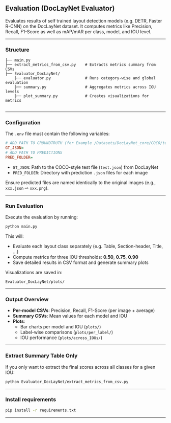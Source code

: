 
## Evaluation (DocLayNet Evaluator)

Evaluates results of self trained layout detection models (e.g. DETR, Faster R-CNN) on the DocLayNet dataset. It computes metrics like Precision, Recall, F1-Score as well as mAP/mAR per class, model, and IOU level.

---

### Structure

```
├── main.py
├── extract_metrics_from_csv.py    # Extracts metrics summary from CSVs
├── Evaluator_DocLayNet/
    ├── evaluator.py               # Runs category-wise and global evaluation
    ├── summary.py                 # Aggregates metrics across IOU levels
    ├── plot_summary.py            # Creates visualizations for metrics


```

---

### Configuration

The `.env` file must contain the following variables:

```ini
# ADD PATH TO GROUNDTRUTH (for Example /Datasets/DocLayNet_core/COCO/test.json")
GT_JSON= 
# ADD PATH TO PREDICTIONS
PRED_FOLDER= 
```

- `GT_JSON`: Path to the COCO-style test file (`test.json`) from DocLayNet  
- `PRED_FOLDER`: Directory with prediction `.json` files for each image  

Ensure predicted files are named identically to the original images (e.g., `xxx.json` ⇨ `xxx.png`).

---

### Run Evaluation

Execute the evaluation by running:

```bash
python main.py
```

This will:
- Evaluate each layout class separately (e.g. Table, Section-header, Title, ...)
- Compute metrics for three IOU thresholds: **0.50**, **0.75**, **0.90**
- Save detailed results in CSV format and generate summary plots


Visualizations are saved in:

```
Evaluator_DocLayNet/plots/
```

---

### Output Overview

- **Per-model CSVs**: Precision, Recall, F1-Score (per image + average)
- **Summary CSVs**: Mean values for each model and IOU
- **Plots**: 
  - Bar charts per model and IOU (`plots/`)
  - Label-wise comparisons (`plots/per_label/`)
  - IOU performance (`plots/across_IOUs/`)

---

### Extract Summary Table Only

If you only want to extract the final scores across all classes for a given IOU:

```bash
python Evaluator_DocLayNet/extract_metrics_from_csv.py
```

---

### Install requirements

```bash
pip install -r requirements.txt
```

---
